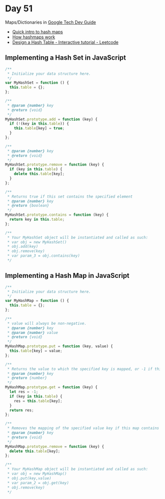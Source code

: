 # Day 51

Maps/Dictionaries in [Google Tech Dev Guide](https://techdevguide.withgoogle.com/paths/data-structures-and-algorithms/)

- [Quick intro to hash maps](https://www.youtube.com/watch?v=eMymKAFYaCs)
- [How hashmaps work](https://www.youtube.com/watch?v=h2d9b_nEzoA)
- [Design a Hash Table - Interactive tutorial - Leetcode](https://leetcode.com/explore/learn/card/hash-table/)

## Implementing a Hash Set in JavaScript

```javascript
/**
 * Initialize your data structure here.
 */
var MyHashSet = function () {
  this.table = {};
};

/**
 * @param {number} key
 * @return {void}
 */
MyHashSet.prototype.add = function (key) {
  if (!(key in this.table)) {
    this.table[key] = true;
  }
};

/**
 * @param {number} key
 * @return {void}
 */
MyHashSet.prototype.remove = function (key) {
  if (key in this.table) {
    delete this.table[key];
  }
};

/**
 * Returns true if this set contains the specified element
 * @param {number} key
 * @return {boolean}
 */
MyHashSet.prototype.contains = function (key) {
  return key in this.table;
};

/**
 * Your MyHashSet object will be instantiated and called as such:
 * var obj = new MyHashSet()
 * obj.add(key)
 * obj.remove(key)
 * var param_3 = obj.contains(key)
 */
```

## Implementing a Hash Map in JavaScript

```javascript
/**
 * Initialize your data structure here.
 */
var MyHashMap = function () {
  this.table = {};
};

/**
 * value will always be non-negative.
 * @param {number} key
 * @param {number} value
 * @return {void}
 */
MyHashMap.prototype.put = function (key, value) {
  this.table[key] = value;
};

/**
 * Returns the value to which the specified key is mapped, or -1 if this map contains no mapping for the key
 * @param {number} key
 * @return {number}
 */
MyHashMap.prototype.get = function (key) {
  let res = -1;
  if (key in this.table) {
    res = this.table[key];
  }
  return res;
};

/**
 * Removes the mapping of the specified value key if this map contains a mapping for the key
 * @param {number} key
 * @return {void}
 */
MyHashMap.prototype.remove = function (key) {
  delete this.table[key];
};

/**
 * Your MyHashMap object will be instantiated and called as such:
 * var obj = new MyHashMap()
 * obj.put(key,value)
 * var param_2 = obj.get(key)
 * obj.remove(key)
 */
```
